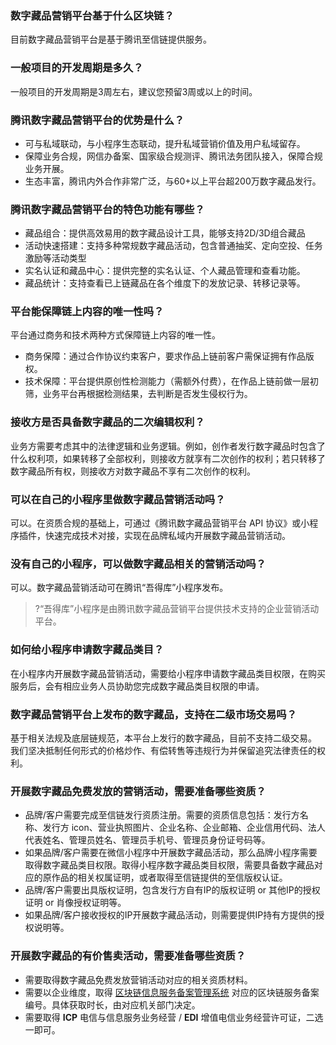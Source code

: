 ### 数字藏品营销平台基于什么区块链？
目前数字藏品营销平台是基于腾讯至信链提供服务。

### 一般项目的开发周期是多久？
一般项目的开发周期是3周左右，建议您预留3周或以上的时间。

### 腾讯数字藏品营销平台的优势是什么？
- 可与私域联动，与小程序生态联动，提升私域营销价值及用户私域留存。
- 保障业务合规，网信办备案、国家级合规测评、腾讯法务团队接入，保障合规业务开展。
- 生态丰富，腾讯内外合作非常广泛，与60+以上平台超200万数字藏品发行。

### 腾讯数字藏品营销平台的特色功能有哪些？
- 藏品组合：提供高效易用的数字藏品设计工具，能够支持2D/3D组合藏品
- 活动快速搭建：支持多种常规数字藏品活动，包含普通抽奖、定向空投、任务激励等活动类型
- 实名认证和藏品中心：提供完整的实名认证、个人藏品管理和查看功能。
- 藏品统计：支持查看已上链藏品在各个维度下的发放记录、转移记录等。

### 平台能保障链上内容的唯一性吗？
平台通过商务和技术两种方式保障链上内容的唯一性。
- 商务保障：通过合作协议约束客户，要求作品上链前客户需保证拥有作品版权。
- 技术保障：平台提供原创性检测能力（需额外付费），在作品上链前做一层初筛，业务平台再根据检测结果，去判断是否发生侵权行为。

### 接收方是否具备数字藏品的二次编辑权利？
业务方需要考虑其中的法律逻辑和业务逻辑。例如，创作者发行数字藏品时包含了什么权利项，如果转移了全部权利，则接收方就享有二次创作的权利；若只转移了数字藏品所有权，则接收方对数字藏品不享有二次创作的权利。

### 可以在自己的小程序里做数字藏品营销活动吗？
可以。在资质合规的基础上，可通过《腾讯数字藏品营销平台 API 协议》或小程序插件，快速完成技术对接，实现在品牌私域内开展数字藏品营销活动。

### 没有自己的小程序，可以做数字藏品相关的营销活动吗？
可以。数字藏品营销活动可在腾讯“吾得库”小程序发布。
>?“吾得库”小程序是由腾讯数字藏品营销平台提供技术支持的企业营销活动平台。

### 如何给小程序申请数字藏品类目？
在小程序内开展数字藏品营销活动，需要给小程序申请数字藏品类目权限，在购买服务后，会有相应业务人员协助您完成数字藏品类目权限的申请。

### 数字藏品营销平台上发布的数字藏品，支持在二级市场交易吗？
基于相关法规及底层链规范，本平台上发行的数字藏品，目前不支持二级交易。
我们坚决抵制任何形式的价格炒作、有偿转售等违规行为并保留追究法律责任的权利。


### 开展数字藏品免费发放的营销活动，需要准备哪些资质？
- 品牌/客户需要完成至信链发行资质注册。需要的资质信息包括：发行方名称、发行方 icon、营业执照图片、企业名称、企业邮箱、企业信用代码、法人代表姓名、管理员姓名、管理员手机号、管理员身份证号码等。
- 如果品牌/客户需要在微信小程序中开展数字藏品活动，那么品牌小程序需要取得数字藏品类目权限。取得小程序数字藏品类目权限，需要具备数字藏品对应的原作品的相关权属证明，或者取得至信链提供的至信版权认证。
- 品牌/客户需要出具版权证明，包含发行方自有IP的版权证明 or 其他IP的授权证明 or 肖像授权证明等。
- 如果品牌/客户接收授权的IP开展数字藏品活动，则需要提供IP持有方提供的授权说明等。


### 开展数字藏品的有价售卖活动，需要准备哪些资质？
- 需要取得数字藏品免费发放营销活动对应的相关资质材料。
- 需要以企业维度，取得 [区块链信息服务备案管理系统](https://bcbeian.ifcert.cn/index) 对应的区块链服务备案编号。具体获取时长，由对应机关部门决定。
- 需要取得 **ICP** 电信与信息服务业务经营 / **EDI** 增值电信业务经营许可证，二选一即可。
